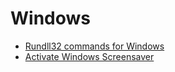 # Windows

- [Rundll32 commands for Windows](http://www.thewindowsclub.com/rundll32-shortcut-commands-windows)
- [Activate Windows Screensaver](http://www.howtogeek.com/howto/windows-vista/create-icons-to-start-the-screensaver-on-windows-vista/)